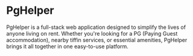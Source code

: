 # PgHelper
PgHelper is a full-stack web application designed to simplify the lives of anyone living on rent. Whether you're looking for a PG (Paying Guest accommodation), nearby tiffin services, or essential amenities, PgHelper brings it all together in one easy-to-use platform.
